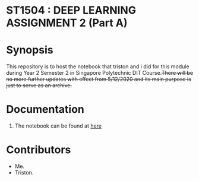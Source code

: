 # ST1504 : DEEP LEARNING ASSIGNMENT 2 (Part A)

# Synopsis

This repository is to host the notebook that triston and i did for this module during Year 2 Semester 2 in Singapore Polytechnic DIT Course.~~There will be no more further updates with effect from 5/12/2020 and its main purpose is just to serve as an archive.~~

# Documentation
1. The notebook can be found at [here](./Assignment_2.ipynb)

# Contributors
- Me.
- Triston.
